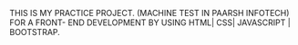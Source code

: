 THIS IS MY PRACTICE PROJECT.
(MACHINE TEST IN PAARSH INFOTECH) 
FOR A FRONT- END DEVELOPMENT BY USING HTML| CSS| JAVASCRIPT | BOOTSTRAP.
